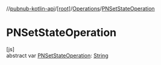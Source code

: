 //[pubnub-kotlin-api](../../../index.md)/[[root]](../index.md)/[Operations](index.md)/[PNSetStateOperation](-p-n-set-state-operation.md)

# PNSetStateOperation

[js]\
abstract var [PNSetStateOperation](-p-n-set-state-operation.md): [String](https://kotlinlang.org/api/latest/jvm/stdlib/kotlin/-string/index.html)
